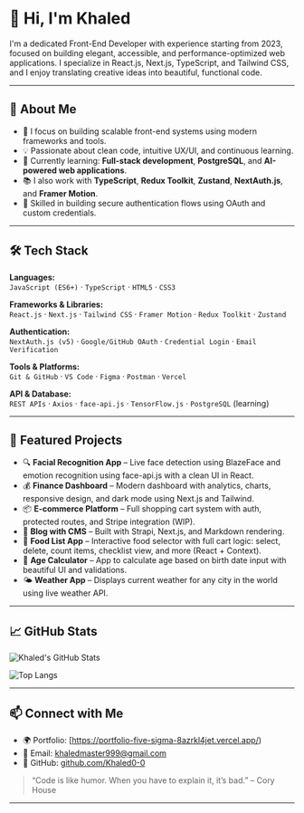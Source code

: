 # 👋 Hi, I'm Khaled

I'm a dedicated Front-End Developer with experience starting from 2023, focused on building elegant, accessible, and performance-optimized web applications. I specialize in React.js, Next.js, TypeScript, and Tailwind CSS, and I enjoy translating creative ideas into beautiful, functional code.

---

## 🚀 About Me

- 🎯 I focus on building scalable front-end systems using modern frameworks and tools.
- 💡 Passionate about clean code, intuitive UX/UI, and continuous learning.
- 🧠 Currently learning: **Full-stack development**, **PostgreSQL**, and **AI-powered web applications**.
- 📚 I also work with **TypeScript**, **Redux Toolkit**, **Zustand**, **NextAuth.js**, and **Framer Motion**.
- 🔐 Skilled in building secure authentication flows using OAuth and custom credentials.

---

## 🛠️ Tech Stack

**Languages:**  
`JavaScript (ES6+)` · `TypeScript` · `HTML5` · `CSS3`  

**Frameworks & Libraries:**  
`React.js` · `Next.js` · `Tailwind CSS` · `Framer Motion` · `Redux Toolkit` · `Zustand`  

**Authentication:**  
`NextAuth.js (v5)` · `Google/GitHub OAuth` · `Credential Login` · `Email Verification`  

**Tools & Platforms:**  
`Git & GitHub` · `VS Code` · `Figma` · `Postman` · `Vercel`  

**API & Database:**  
`REST APIs` · `Axios` · `face-api.js` · `TensorFlow.js` · `PostgreSQL` (learning)

---

## 🧪 Featured Projects

- 🔍 **Facial Recognition App** – Live face detection using BlazeFace and emotion recognition using face-api.js with a clean UI in React.
- 💰 **Finance Dashboard** – Modern dashboard with analytics, charts, responsive design, and dark mode using Next.js and Tailwind.
- 📦 **E-commerce Platform** – Full shopping cart system with auth, protected routes, and Stripe integration (WIP).
- 📝 **Blog with CMS** – Built with Strapi, Next.js, and Markdown rendering.
- 🛒 **Food List App** – Interactive food selector with full cart logic: select, delete, count items, checklist view, and more (React + Context).
- 📆 **Age Calculator** – App to calculate age based on birth date input with beautiful UI and validations.
- 🌤️ **Weather App** – Displays current weather for any city in the world using live weather API.

---

## 📈 GitHub Stats

![Khaled's GitHub Stats](https://github-readme-stats.vercel.app/api?username=Khaled0-0&show_icons=true&theme=radica)

![Top Langs](https://github-readme-stats.vercel.app/api/top-langs/?username=Khaled0-0&layout=compact&theme=radical)

---

## 📫 Connect with Me

- 🌍 Portfolio: [https://portfolio-five-sigma-8azrkl4jet.vercel.app/)
- 📧 Email: khaledmaster999@gmail.com
- 🐙 GitHub: [github.com/Khaled0-0](https://github.com/Khaled0-0)

> “Code is like humor. When you have to explain it, it’s bad.” – Cory House

---
